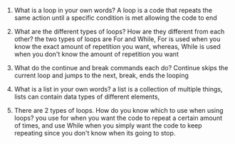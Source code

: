 1. What is a loop in your own words?
A loop is a code that repeats the same action until a specific condition is met allowing the code to end

2. What are the different types of loops? How are they different from each other?
the two types of loops are For and While, For is used when you know the exact amount of repetition you want, whereas, While is used when you don't know the amount of repetition you want

3. What do the continue and break commands each do?
Continue skips the current loop and jumps to the next, break, ends the looping

4. What is a list in your own words?
a list is a collection of multiple things, lists can contain data types of different elements,  

5. There are 2 types of loops. How do you know which to use when using loops?
you use for when you want the code to repeat a certain amount of times, and use While when you simply want the code to keep repeating since you don't know when its going to stop.
